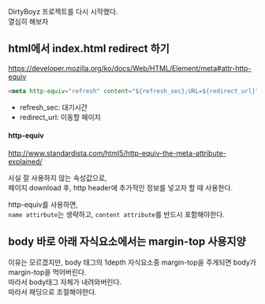 DirtyBoyz 프로젝트를 다시 시작했다.\
열심히 해보자

## html에서 index.html redirect 하기

https://developer.mozilla.org/ko/docs/Web/HTML/Element/meta#attr-http-equiv

```html
<meta http-equiv="refresh" content="${refresh_sec};URL=${redirect_url}" />
```

- refresh_sec: 대기시간
- redirect_url: 이동할 페이지

#### http-equiv

http://www.standardista.com/html5/http-equiv-the-meta-attribute-explained/

사실 잘 사용하지 않는 속성값으로,\
페이지 download 후, http header에 추가적인 정보를 넣고자 할 때 사용한다.

http-equiv를 사용하면,\
`name attirbute`는 생략하고, `content attribute`를 반드시 포함해야한다.

## body 바로 아래 자식요소에서는 margin-top 사용지양

이유는 모르겠지만, body 태그의 1depth 자식요소중 margin-top을 주게되면 body가 margin-top을 먹어버린다.\
따라서 body태그 자체가 내려와버린다.\
따라서 패딩으로 조절해야한다.
